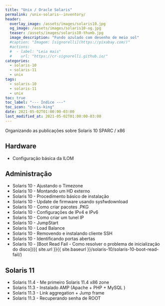 ```yaml
---
title: "Unix / Oracle Solaris"
permalink: /unix-solaris--inventory/
header:
  overlay_image: /assets/images/solaris10.jpg
  og_image: /assets/images/solaris10-og.jpg
  teaser: /assets/images/solaris10-thumb.jpg
  image_description: "Fundo azulado com desenho de meio sol"
  #caption: "Imagem: [signorelli](https://pixabay.com/)"
  #actions:
  #  - label: "Leia mais"
  #    url: "https://cr-signorelli.github.io/"
categories:
  - solaris-10
  - solaris-11
  - unix
tags:
  - solaris-10
  - solaris-11
  - unix
toc: true
toc_label: "--- Índice ---"
toc_icon: "chess-king"
date: 2021-05-02T01:00:00-03:00
last_modified_at: 2021-05-02T01:00:00-03:00
---
```


Organizando as publicações sobre Solaris 10 SPARC / x86

## Hardware

- Configuração básica da ILOM  

## Administração

- Solaris 10 - Ajustando o Timezone  
- Solaris 10 - Montando um HD externo  
- Solaris 10 - Procedimento básico de instalação  
- Solaris 10 - Update de firmware usando sysfwdownload  
- Solaris 10 - Como criar pacotes .PKG  
- Solaris 10 - Configurações de IPv4 e IPv6  
- Solaris 10 - Como criar um tunel IP  
- Solaris 10 - JumpStart  
- Solaris 10 - Load Balance  
- Solaris 10 - Removendo e instalando cliente SSH  
- Solaris 10 - Identificando portas abertas  
- Solaris 10 - [Boot Read Fail - Como resolver o problema de inicialização do disco]({{ site.url }}{{ site.baseurl }}/solaris-10/solaris-10-boot-read-fail/)  

## Solaris 11

- Solaris 11.4 - Me primeiro Solaris 11.4 x86 zone  
- Solaris 11.3 - Instalado AMP (Apache + PHP + MySQL )  
- Solaris 11.3 - Link aggregation + Jump frame  
- Solaris 11.3 - Recuperando senha de ROOT  